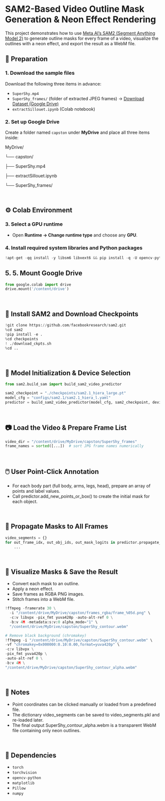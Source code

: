 # SAM2-Based Video Outline Mask Generation & Neon Effect Rendering

This project demonstrates how to use [Meta AI’s SAM2 (Segment Anything Model 2)](https://github.com/facebookresearch/sam2) to generate outline masks for every frame of a video, visualize the outlines with a neon effect, and export the result as a WebM file.
</br>

## 📁 Preparation

### 1. Download the sample files

Download the following three items in advance:

- `SuperShy.mp4`
- `SuperShy_frames/` (folder of extracted JPEG frames) -> [Download Dataset (Google Drive)](https://drive.google.com/file/d/1ALwWEgiPRNNtJQ-_ALMRXXY0RtmFZNyR/view?usp=drive_link)
- `extractSillouet.ipynb` (Colab notebook)

### 2. Set up Google Drive

Create a folder named `capston` under **MyDrive** and place all three items inside:

MyDrive/  </br>

└── capston/ </br>

├── SuperShy.mp4 </br>

├── extractSillouet.ipynb </br>

└── SuperShy_frames/ </br>

</br>

## ⚙️ Colab Environment

### 3. Select a GPU runtime

- Open **Runtime → Change runtime type** and choose any **GPU**.

### 4. Install required system libraries and Python packages

```python
!apt-get -qq install -y libsm6 libxext6 && pip install -q -U opencv-python
```

## 5. 5. Mount Google Drive

```python
from google.colab import drive
drive.mount('/content/drive')
```

</br>

## 🔧 Install SAM2 and Download Checkpoints

```python
!git clone https://github.com/facebookresearch/sam2.git
%cd sam2
!pip install -e .
%cd checkpoints
! ./download_ckpts.sh
%cd ..
```

</br>

## 🧠 Model Initialization & Device Selection

```python
from sam2.build_sam import build_sam2_video_predictor

sam2_checkpoint = "./checkpoints/sam2.1_hiera_large.pt"
model_cfg = "configs/sam2.1/sam2.1_hiera_l.yaml"
predictor = build_sam2_video_predictor(model_cfg, sam2_checkpoint, device=device)
```

</br>

## 📷 Load the Video & Prepare Frame List

```python
video_dir = "/content/drive/MyDrive/capston/SuperShy_frames"
frame_names = sorted([...])  # sort JPG frame names numerically
```

</br>

## 🖱️ User Point-Click Annotation

- For each body part (full body, arms, legs, head), prepare an array of points and label values.
- Call predictor.add_new_points_or_box() to create the initial mask for each object.


</br>

## 🔁 Propagate Masks to All Frames

```python
video_segments = {}
for out_frame_idx, out_obj_ids, out_mask_logits in predictor.propagate_in_video(inference_state):
    ...
```

</br>

## 🧪 Visualize Masks & Save the Result

- Convert each mask to an outline.
- Apply a neon effect.
- Save frames as RGBA PNG images.
- Stitch frames into a WebM file.

```python
!ffmpeg -framerate 30 \
  -i "/content/drive/MyDrive/capston/frames_rgba/frame_%05d.png" \
  -c:v libvpx -pix_fmt yuva420p -auto-alt-ref 0 \
  -b:v 4M -metadata:s:v:0 alpha_mode="1" \
  "/content/drive/MyDrive/capston/SuperShy_contour.webm"

# Remove black background (chromakey)
!ffmpeg -i "/content/drive/MyDrive/capston/SuperShy_contour.webm" \
-vf "chromakey=0x000000:0.10:0.00,format=yuva420p" \
-c:v libvpx \
-pix_fmt yuva420p \
-auto-alt-ref 0 \
-b:v 4M \
"/content/drive/MyDrive/capston/SuperShy_contour_alpha.webm"
```

</br>

## 🧾 Notes

- Point coordinates can be clicked manually or loaded from a predefined file.
- The dictionary video_segments can be saved to video_segments.pkl and re-loaded later.
- The final output SuperShy_contour_alpha.webm is a transparent WebM file containing only neon outlines.



</br>

## 📎 Dependencies

- `torch`
- `torchvision`
- `opencv-python`
- `matplotlib`
- `Pillow`
- `numpy`
